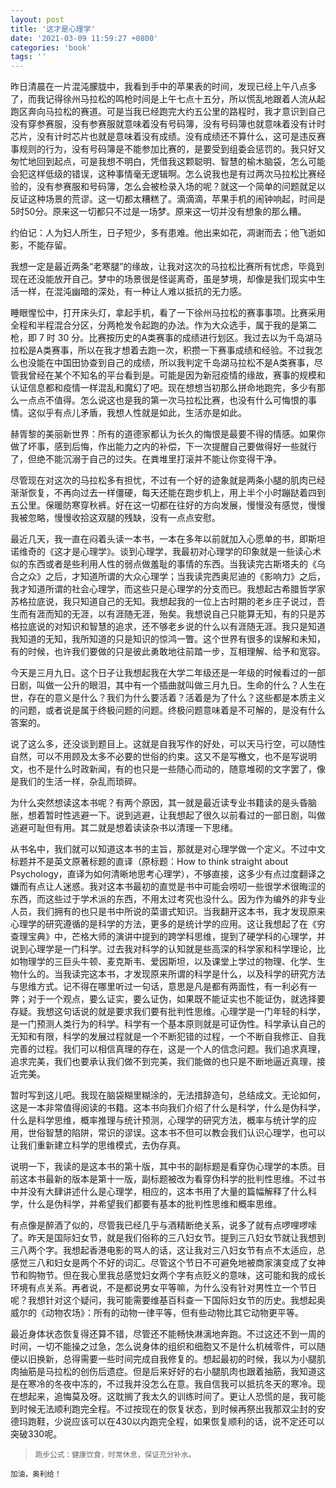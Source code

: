 ```yaml
---
layout: post
title: '这才是心理学'
date: '2021-03-09 11:59:27 +0800'
categories: 'book'
tags: ''
---
```


昨日清晨在一片混沌朦胧中，我看到手中的苹果表的时间，发现已经上午八点多了，而我记得徐州马拉松的鸣枪时间是上午七点十五分，所以慌乱地跟着人流从起跑区奔向马拉松的赛道。可是当我已经跑完大约五公里的路程时，我才意识到自己没有穿参赛服，没有参赛服就意味着没有号码簿，没有号码簿也就意味着没有计时芯片，没有计时芯片也就是意味着没有成绩。没有成绩还不算什么，这可是违反赛事规则的行为，没有号码簿是不能参加比赛的，是要受到组委会惩罚的。我只好又匆忙地回到起点，可是我想不明白，凭借我这颗聪明、智慧的榆木脑袋，怎么可能会犯这样低级的错误，这种事情毫无逻辑啊。怎么说我也是有过两次马拉松比赛经验的，没有参赛服和号码簿，怎么会被检录入场的呢？就这一个简单的问题就足以反证这种场景的荒谬。这一切都太糟糕了。滴滴滴，苹果手机的闹钟响起，时间是5时50分。原来这一切都只不过是一场梦。原来这一切并没有想象的那么糟。

约伯记：人为妇人所生，日子短少，多有患难。他出来如花，凋谢而去；他飞逝如影，不能存留。

我想一定是最近两条“老寒腿”的缘故，让我对这次的马拉松比赛所有忧虑，毕竟到现在还没能放开自己。梦中的场景很是怪诞离奇，虽是梦境，却像是我们现实中生活一样，在混沌幽暗的深处，有一种让人难以抵抗的无力感。

睡眼惺忪中，打开床头灯，拿起手机，看了一下徐州马拉松的赛事事项。比赛采用全程和半程混合分区，分两枪发令起跑的办法。作为大众选手，属于我的是第二枪，即 7 时 30 分。比赛按历史的A类赛事的成绩进行划区。我过去以为千岛湖马拉松是A类赛事，所以在我才想着去跑一次，积攒一下赛事成绩和经验。不过我怎么也没能在中国田协查到自己的成绩，所以我判定千岛湖马拉松不是A类赛事，尽管我曾经在某个不知名的平台看到是。可能是因为新冠疫情的缘故，赛事的规模和认证信息都和疫情一样混乱和魔幻了吧。现在想想当初那么拼命地跑完，多少有那么一点点不值得。怎么说这也是我的第一次马拉松比赛，也没有什么可悔恨的事情。这似乎有点儿矛盾，我想人性就是如此，生活亦是如此。

赫胥黎的美丽新世界：所有的道德家都认为长久的悔恨是最要不得的情感。如果你做了坏事，感到后悔，作出能力之内的补偿，下一次提醒自己要做得好一些就行了，但绝不能沉溺于自己的过失。在粪堆里打滚并不能让你变得干净。

尽管现在对这次的马拉松多有担忧，不过有一个好的迹象就是两条小腿的肌肉已经渐渐恢复，不再向过去一样僵硬，每天还能在跑步机上，用上半个小时蹦跶着四到五公里。保暖防寒穿秋裤。好在这一切都在往好的方向发展，慢慢没有感觉，慢慢我被忽略，慢慢收拾这双腿的残缺，没有一点点安慰。

最近几天，我一直在闷着头读一本书，一本在多年以前就加入心愿单的书，即斯坦诺维奇的《这才是心理学》。谈到心理学，我最初对心理学的印象就是一些读心术似的东西或者是些利用人性的弱点做羞耻的事情的东西。当我读完古斯塔夫的《乌合之众》之后，才知道所谓的大众心理学；当我读完西奥尼迪的《影响力》之后，我才知道所谓的社会心理学，而这些只是心理学的分支而已。我想起古希腊哲学家苏格拉底说，我只知道自己的无知。我想起我的一位上古时期的老乡庄子说过，吾生而有涯而知的无涯，以有涯随无涯，殆矣。我想说自己只能算无知，有的只是苏格拉底说的对知识和智慧的追求，还不够老乡说的什么以有涯随无涯。我只是知道我知道的无知，我所知道的只是知识的惊鸿一瞥。这个世界有很多的误解和未知，有的时候，也许我们要做的只是彼此勇敢地往前踏一步，互相理解、给予和宽容。

今天是三月九日。这个日子让我想起我在大学二年级还是一年级的时候看过的一部日剧，叫做一公升的眼泪，其中有一个插曲就叫做三月九日。生命的什么？人生在世，存在的意义是什么？我们为什么要活着？活着是为了什么？这些都是本质主义的问题，或者说是属于终极问题的问题。终极问题意味着是不可解的，是没有什么答案的。

说了这么多，还没谈到题目上。这就是自我写作的好处，可以天马行空，可以随性自然，可以不用顾及太多不必要的世俗的约束。这又不是写檄文，也不是写说明文，也不是什么时政新闻，有的也只是一些随心而动的，随意堆砌的文字罢了，像是我们的生活一样，杂乱而琐碎。

为什么突然想读这本书呢？有两个原因，其一就是最近读专业书籍读的是头昏脑胀，想着暂时性逃避一下。说到逃避，让我想起了很久以前看过的一部日剧，叫做逃避可耻但有用。其二就是想着读读杂书以清理一下思绪。

从书名中，我们就可以知道这本书的主旨，那就是对心理学做一个定义。不过中文标题并不是英文原著标题的直译（原标题：How to think straight about Psychology，直译为如何清晰地思考心理学），不够直接，这多少有点过度翻译之嫌而有点让人迷惑。我对这本书最初的直觉是书中可能会唠叨一些很学术很晦涩的东西，而这些过于学术派的东西，不用太过考究也没什么。因为作为编外的非专业人员，我们拥有的也只是书中所说的菜谱式知识。当我翻开这本书，我才发现原来心理学的研究遵循的是科学的方法，更多的是统计学的应用。这让我想起了在《穷查理宝典》中，芒格大师的演讲中提到的跨学科思维，提到了硬学科的心理学，并说到心理学是一门科学。过去我对科学的认知就是些高深的科学家和科学理论，比如物理学的三巨头牛顿、麦克斯韦、爱因斯坦，以及课堂上学过的物理、化学、生物什么的。当我读完这本书，才发现原来所谓的科学是什么，以及科学的研究方法与思维方式。记不得在哪里听过一句话，意思是凡是都有两面性，有一利必有一弊；对于一个观点，要么证实，要么证伪，如果既不能证实也不能证伪，就选择要存疑。我想这句话说的就是要求我们要有批判性思维。心理学是一门年轻的科学，是一门预测人类行为的科学。科学有一个基本原则就是可证伪性。科学承认自己的无知和有限，科学的发展过程就是一个不断犯错的过程，一个不断自我修正、自我完善的过程。我们可以相信真理的存在，这是一个人的信念问题。我们追求真理，追求完美，我们也要承认我们做不到完美，我们能做的也只是不断地逼近真理，接近完美。

暂时写到这儿吧。我现在脑袋糊里糊涂的，无法措辞造句，总结成文。无论如何，这是一本非常值得阅读的书籍。这本书向我们介绍了什么是科学，什么是伪科学，什么是科学思维，概率推理与统计预测，心理学的研究方法，概率与统计学的应用，世俗智慧的陷阱，常识的谬误。这本书不但可以教会我们认识心理学，也可以让我们重新建立科学的思维模式，去伪存真。

说明一下，我读的是这本书的第十版，其中书的副标题是看穿伪心理学的本质。目前这本书最新的版本是第十一版，副标题被改为看穿伪科学的批判性思维。不过书中并没有大肆讲述什么是心理学，相应的，这本书用了大量的篇幅解释了什么科学，什么是伪科学，并希望我们都要有基本的批判性思维和概率思维。

有点像是醉酒了似的，尽管我已经几乎与酒精断绝关系，说多了就有点啰哩啰嗦了。昨天是国际妇女节，就是我们俗称的三八妇女节。提到三八妇女节就让我想到三八两个字。我想起香港电影的骂人的话，这让我对三八妇女节有点不太适应，总感觉三八和妇女是两个不好的词汇。尽管这个节日不可避免地被商家演变成了女神节和购物节。但在我心里我总感觉妇女两个字有点贬义的意味，这可能和我的成长环境有点关系。再者说，不是都说男女平等嘛，为什么没有针对男性立一个节日呢？我想针对这个疑问，我可能需要维基百科查一下国际妇女节的历史。我想起奥威尔的《动物农场》：所有的动物一律平等，但有些动物比其它动物更平等。

最近身体状态恢复得还算不错，尽管还不能畅快淋漓地奔跑。不过这还不到一周的时间，一切不能操之过急，怎么说身体的组织和细胞又不是什么机械零件，可以随便以旧换新，总得需要一些时间完成自我修复的。想起最初的时候，我以为小腿肌肉抽筋是马拉松的创伤后遗症。但是后来好好的右小腿肌肉也跟着抽筋，我知道这是在寒冷的冬夜中冻的，不过我并没怎么在意。我自信我可以抵抗冬天的寒冷。现在想起来，追悔莫及呀。这耽搁了我太久的训练时间了。更让人恐慌的是，我可能到时候无法顺利跑完全程。不过按现在的恢复状态，到时候再祭出我那双尘封的安德玛跑鞋，少说应该可以在430以内跑完全程，如果恢复顺利的话，说不定还可以突破330呢。

> <small>跑步公式：健康饮食，时常休息，保证充分补水。

加油，奥利给！

